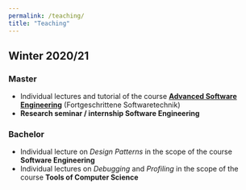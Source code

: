 ```yaml
---
permalink: /teaching/
title: "Teaching"
---
```

## Winter 2020/21
### Master
* Individual lectures and tutorial of the course **<a href="https://www.st.uni-trier.de/lectures/W2021/FST/">Advanced Software Engineering</a>** (Fortgeschrittene Softwaretechnik)
* **Research seminar / internship Software Engineering**

### Bachelor
* Individual lecture on *Design Patterns* in the scope of the course **Software Engineering**
* Individual lectures on *Debugging* and *Profiling* in the scope of the course <strong>Tools of Computer Science</strong>